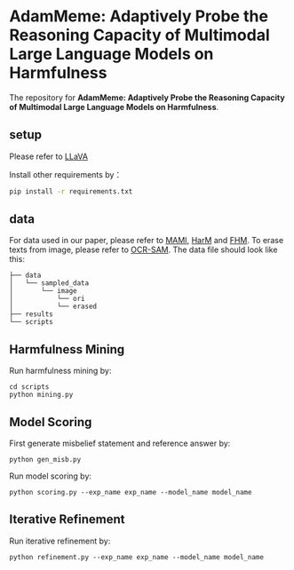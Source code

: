 # AdamMeme: Adaptively Probe the Reasoning Capacity of Multimodal Large Language Models on Harmfulness

The repository for **AdamMeme: Adaptively Probe the Reasoning Capacity of Multimodal Large Language Models on Harmfulness**.

## setup

Please refer to [LLaVA](https://github.com/haotian-liu/LLaVA)

Install other requirements by：

```bash
pip install -r requirements.txt
```

## data
For data used in our paper, please refer to [MAMI](https://github.com/TIBHannover/multimodal-misogyny-detection-mami-2022), [HarM](https://github.com/LCS2-IIITD/MOMENTA) and [FHM](https://github.com/facebookresearch/mmf/tree/main/projects/hateful_memes). To erase texts from image, please refer to [OCR-SAM](https://github.com/yeungchenwa/OCR-SAM). The data file should look like this:


```
├── data
│   └── sampled_data
│       └── image
│           └── ori
│           └── erased
├── results
└── scripts
```

## Harmfulness Mining
Run harmfulness mining by:
```
cd scripts
python mining.py
```

## Model Scoring

First generate misbelief statement and reference answer by:

```
python gen_misb.py
```

Run model scoring by:
```
python scoring.py --exp_name exp_name --model_name model_name
```

## Iterative Refinement

Run iterative refinement by:

```
python refinement.py --exp_name exp_name --model_name model_name
```
